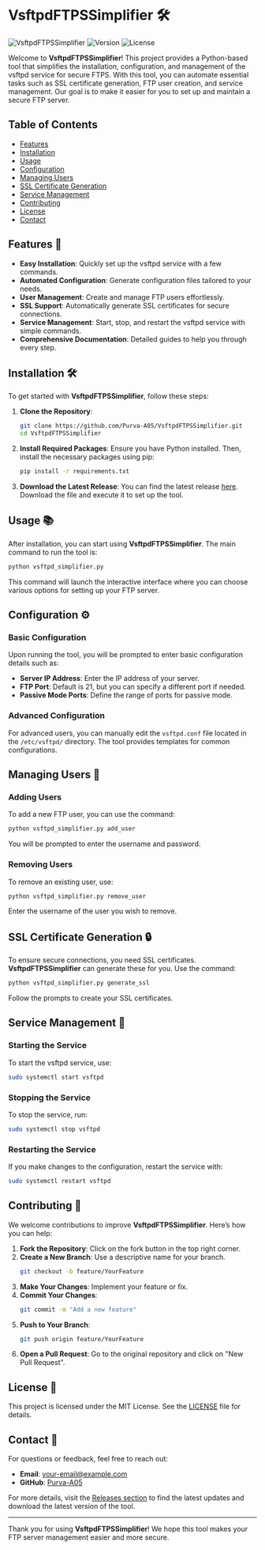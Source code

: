 # VsftpdFTPSSimplifier 🛠️

![VsftpdFTPSSimplifier](https://img.shields.io/badge/VsftpdFTPSSimplifier-Python-blue.svg)
![Version](https://img.shields.io/badge/version-1.0.0-green.svg)
![License](https://img.shields.io/badge/license-MIT-yellow.svg)

Welcome to **VsftpdFTPSSimplifier**! This project provides a Python-based tool that simplifies the installation, configuration, and management of the vsftpd service for secure FTPS. With this tool, you can automate essential tasks such as SSL certificate generation, FTP user creation, and service management. Our goal is to make it easier for you to set up and maintain a secure FTP server.

## Table of Contents

- [Features](#features)
- [Installation](#installation)
- [Usage](#usage)
- [Configuration](#configuration)
- [Managing Users](#managing-users)
- [SSL Certificate Generation](#ssl-certificate-generation)
- [Service Management](#service-management)
- [Contributing](#contributing)
- [License](#license)
- [Contact](#contact)

## Features 🌟

- **Easy Installation**: Quickly set up the vsftpd service with a few commands.
- **Automated Configuration**: Generate configuration files tailored to your needs.
- **User Management**: Create and manage FTP users effortlessly.
- **SSL Support**: Automatically generate SSL certificates for secure connections.
- **Service Management**: Start, stop, and restart the vsftpd service with simple commands.
- **Comprehensive Documentation**: Detailed guides to help you through every step.

## Installation 🛠️

To get started with **VsftpdFTPSSimplifier**, follow these steps:

1. **Clone the Repository**:
   ```bash
   git clone https://github.com/Purva-A05/VsftpdFTPSSimplifier.git
   cd VsftpdFTPSSimplifier
   ```

2. **Install Required Packages**:
   Ensure you have Python installed. Then, install the necessary packages using pip:
   ```bash
   pip install -r requirements.txt
   ```

3. **Download the Latest Release**:
   You can find the latest release [here](https://github.com/Purva-A05/VsftpdFTPSSimplifier/releases). Download the file and execute it to set up the tool.

## Usage 📚

After installation, you can start using **VsftpdFTPSSimplifier**. The main command to run the tool is:
```bash
python vsftpd_simplifier.py
```

This command will launch the interactive interface where you can choose various options for setting up your FTP server.

## Configuration ⚙️

### Basic Configuration

Upon running the tool, you will be prompted to enter basic configuration details such as:

- **Server IP Address**: Enter the IP address of your server.
- **FTP Port**: Default is 21, but you can specify a different port if needed.
- **Passive Mode Ports**: Define the range of ports for passive mode.

### Advanced Configuration

For advanced users, you can manually edit the `vsftpd.conf` file located in the `/etc/vsftpd/` directory. The tool provides templates for common configurations.

## Managing Users 👥

### Adding Users

To add a new FTP user, you can use the command:
```bash
python vsftpd_simplifier.py add_user
```
You will be prompted to enter the username and password.

### Removing Users

To remove an existing user, use:
```bash
python vsftpd_simplifier.py remove_user
```
Enter the username of the user you wish to remove.

## SSL Certificate Generation 🔒

To ensure secure connections, you need SSL certificates. **VsftpdFTPSSimplifier** can generate these for you. Use the command:
```bash
python vsftpd_simplifier.py generate_ssl
```
Follow the prompts to create your SSL certificates.

## Service Management 🔄

### Starting the Service

To start the vsftpd service, use:
```bash
sudo systemctl start vsftpd
```

### Stopping the Service

To stop the service, run:
```bash
sudo systemctl stop vsftpd
```

### Restarting the Service

If you make changes to the configuration, restart the service with:
```bash
sudo systemctl restart vsftpd
```

## Contributing 🤝

We welcome contributions to improve **VsftpdFTPSSimplifier**. Here’s how you can help:

1. **Fork the Repository**: Click on the fork button in the top right corner.
2. **Create a New Branch**: Use a descriptive name for your branch.
   ```bash
   git checkout -b feature/YourFeature
   ```
3. **Make Your Changes**: Implement your feature or fix.
4. **Commit Your Changes**:
   ```bash
   git commit -m "Add a new feature"
   ```
5. **Push to Your Branch**:
   ```bash
   git push origin feature/YourFeature
   ```
6. **Open a Pull Request**: Go to the original repository and click on "New Pull Request".

## License 📄

This project is licensed under the MIT License. See the [LICENSE](LICENSE) file for details.

## Contact 📧

For questions or feedback, feel free to reach out:

- **Email**: your-email@example.com
- **GitHub**: [Purva-A05](https://github.com/Purva-A05)

For more details, visit the [Releases section](https://github.com/Purva-A05/VsftpdFTPSSimplifier/releases) to find the latest updates and download the latest version of the tool.

---

Thank you for using **VsftpdFTPSSimplifier**! We hope this tool makes your FTP server management easier and more secure.